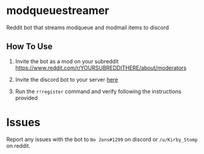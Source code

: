 # modqueuestreamer
Reddit bot that streams modqueue and modmail items to discord

## How To Use
1. Invite the bot as a mod on your subreddit
  https://www.reddit.com/r/YOURSUBREDDITHERE/about/moderators

2. Invite the discord bot to your server [here](https://discord.com/api/oauth2/authorize?client_id=767842408758771742&permissions=51200&scope=bot)

3. Run the `r!register` command and verify following the instructions provided

# Issues
Report any issues with the bot to `No Jons#1299` on discord or `/u/Kirby_Stomp` on reddit.
